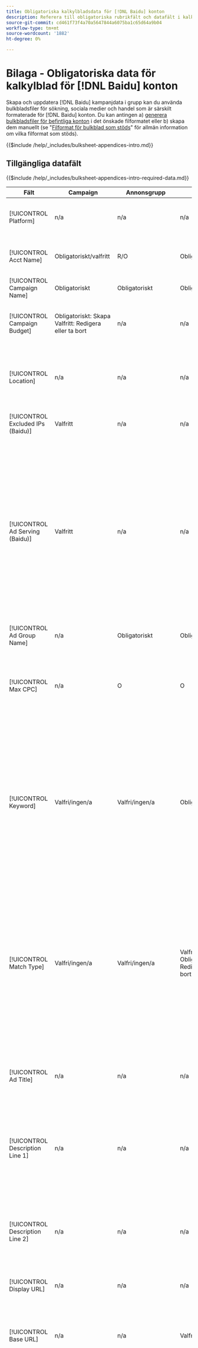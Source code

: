 ```yaml
---
title: Obligatoriska kalkylbladsdata för [!DNL Baidu] konton
description: Referera till obligatoriska rubrikfält och datafält i kalkylblad för [!DNL Baidu] konton.
source-git-commit: cd461f73f4a70a5647844a6075ba1c65d64a9b04
workflow-type: tm+mt
source-wordcount: '1882'
ht-degree: 0%

---
```


# Bilaga - Obligatoriska data för kalkylblad för [!DNL Baidu] konton

Skapa och uppdatera [!DNL Baidu] kampanjdata i grupp kan du använda bulkbladsfiler för sökning, sociala medier och handel som är särskilt formaterade för [!DNL Baidu] konton. Du kan antingen a) [generera bulkbladsfiler för befintliga konton](../bulksheet-download.md) i det önskade filformatet eller b) skapa dem manuellt (se &quot;[Filformat för bulkblad som stöds](bulksheet-file-formats.md)&quot; för allmän information om vilka filformat som stöds).

{{$include /help/_includes/bulksheet-appendices-intro.md}}

<!-- Hiding because this is probably too long a list to be useful.

## Available header fields

Platform,Acct Name,Campaign Name,Campaign Budget,Location,Excluded IPs (Baidu), Ad Serving (Baidu),Ad Group Name,Max CPC,Keyword,Match Type,Ad Title,Description Line 1,Description Line 2,Display URL,Base URL,Destination URL,Custom URL Param,Campaign Status,Ad Group Status,Keyword Status,Ad Status,Location Status,[Advertiser-specific Label Classification],Campaign ID,Ad Group ID,Keyword ID,Ad ID,AMO ID,Error Message

{{$include /help/_includes/bulksheet-headers-note.md}}

-->

## Tillgängliga datafält

{{$include /help/_includes/bulksheet-appendices-intro-required-data.md}}

| Fält | Campaign | Annonsgrupp | Nyckelord | Text Ad | Platsmål | Beskrivning |
|----|----|----|----|----|----|----|
| [!UICONTROL Platform] | n/a | n/a | n/a | n/a | n/a | (Ingår i genererade kalkylblad i informationssyfte) Annonsplattformen. Obligatoriskt såvida inte varje rad innehåller ett AMO-ID för entiteten. |
| [!UICONTROL Acct Name] | Obligatoriskt/valfritt | R/O | Obligatoriskt/valfritt | Obligatoriskt/valfritt | Obligatoriskt/valfritt | (Ingår i genererade kalkylblad i informationssyfte) Annonsplattformen. Obligatoriskt såvida inte varje rad innehåller ett AMO-ID för entiteten. |
| [!UICONTROL Campaign Name] | Obligatoriskt | Obligatoriskt | Obligatoriskt | Obligatoriskt | Obligatoriskt | Det unika namn som identifierar en kampanj för ett konto. |
| [!UICONTROL Campaign Budget] | Obligatoriskt: Skapa<br>Valfritt: Redigera eller ta bort | n/a | n/a | n/a | n/a | En daglig utgiftsgräns för kampanjen, med eller utan monetära symboler och interpunktion. Det här värdet åsidosätter men kan inte överskrida kontobudgeten. |
| [!UICONTROL Location] | n/a | n/a | n/a | n/a | Obligatoriskt | En geografisk plats där annonser för kampanjen ska placeras. Om du vill exkludera en plats ska du prefix platsen med ett minustecken (`-`). Om du inte anger specifika värden för kampanjen anges alla platser som mål. |
| [!UICONTROL Excluded IPs (Baidu)] | Valfritt | n/a | n/a | n/a | n/a | IP-adresser för webbplatser där annonserna inte ska visas. Avgränsa flera värden med kommatecken. |
| [!UICONTROL Ad Serving (Baidu)] | Valfritt | n/a | n/a | n/a | n/a | Hur ofta kan ni leverera era aktiva annonser i relation till varandra inom en annonsgrupp?<ul><li><i>Rotera</i> (standard för nya kampanjer): Var och en av era annonser går in i annonsauktionen ungefär lika många gånger, vilket gör att Search, Social och Commerce kan göra annonser inte bara utifrån klickfrekvensen utan även på konverteringar.</li><li><i>Optimera:</i> Annonsnätverket prioriterar annonser som har en kombination av en hög klickfrekvens och en hög kvalitet. Dessa annonser kommer in på annonsauktionen oftare, och med tiden prioriteras en enskild annons. Resultatet kan vara inkonsekvent med era affärs- och optimeringsmål.</li></ul> |
| [!UICONTROL Ad Group Name] | n/a | Obligatoriskt | Obligatoriskt | Obligatoriskt | n/a | Det unika namn som identifierar en annonsgrupp. |
| [!UICONTROL Max CPC] | n/a | O | O | n/a | n/a | Den maximala kostnaden per klick (CPC), som är det högsta belopp du betalar för en annonsklickning i söknätverket, med eller utan monetära symboler och interpunktion. Du kan ange värden för annonsgrupper och nyckelord. Standardvärdet för ett nytt nyckelord ärvs från annonsgruppsnivån. |
| [!UICONTROL Keyword] | Valfri/ingen/a | Valfri/ingen/a | Obligatoriskt | n/a | n/a | Nyckelordssträngen.<br><br>Om du vill exkludera ett nyckelord på annonsgruppen eller kampanjnivån anger du [!UICONTROL Match Type] till [!UICONTROL Negative]. Om raden innehåller annonsgruppens namn exkluderas nyckelordet för annonsgruppen. Om raden inte innehåller annonsgruppens namn exkluderas nyckelordet för hela kampanjen.<br><br><b>Obs!</b>Om du ändrar ett Baidu-nyckelord tas det befintliga nyckelordet bort och ett nytt skapas med ett nytt nyckelords-ID. Du kan dock ändra matchningstypen utan att ta bort det befintliga nyckelordet. |
| [!UICONTROL Match Type] | Valfri/ingen/a | Valfri/ingen/a | Valfritt: Skapa<br>Obligatoriskt/valfritt: Redigera eller ta bort | n/a | n/a | Nyckelordsmatchningsalternativet för nyckelordet: <i>[!UICONTROL Broad]</i>, <i>[!UICONTROL Exact]</i>, <i>[!UICONTROL Phrase]</i>, <i>[!UICONTROL Negative Broad]</i>, eller <i>[!UICONTROL Negative Exact]</i>. Definiera negativa nyckelord på kampanjnivå eller annonsgruppnivå.<br><br>För nya nyckelord är standardvärdet <i>[!UICONTROL Broad]</i>. Ett värde för matchningstypen eller nyckelords-ID krävs bara för att redigera ett nyckelord med flera matchningstyper.<br><br><b>Obs!</b>Du kan ändra matchningstypen för en [!DNL Baidu] utan att ta bort det befintliga nyckelordet. |
| [!UICONTROL Ad Title] | n/a | n/a | n/a | Obligatoriskt | n/a | Annonsens rubrik. Maxlängden är 14 dubbelbyte- eller 28 enkelbyte-tecken.<br><br><b>Obs!</b> Om du ändrar annonskopian tas den befintliga annonsen bort och en ny annons med samma egenskaper skapas. |
| [!UICONTROL Description Line 1] | n/a | n/a | n/a | Obligatoriskt | n/a | Den första raden i en annons brödtext. Minsta längd är fyra dubbelbyte- eller åtta enkelbyte-tecken, och den maximala längden är 20 dubbelbyte- eller 40 enkelbyte-tecken.<br><br><b>Obs!</b> Om du ändrar annonskopian tas den befintliga annonsen bort och en ny annons med samma egenskaper skapas. |
| [!UICONTROL Description Line 2] | n/a | n/a | n/a | Obligatoriskt | n/a | Den andra raden i en annons brödtext. Minsta längd är fyra dubbelbyte- eller åtta enkelbyte-tecken, och den maximala längden är 20 dubbelbyte- eller 40 enkelbyte-tecken.<br><br><b>Obs!</b> Om du ändrar annonskopian tas den befintliga annonsen bort och en ny annons med samma egenskaper skapas. |
| [!UICONTROL Display URL] | n/a | n/a | n/a | Obligatoriskt | n/a | Den URL som visas i en annons. Den maximala längden är 35 tecken med en byte. |
| [!UICONTROL Base URL] | n/a | n/a | Valfritt | Obligatoriskt | n/a | URL:en till landningssidan som slutanvändarna tas till när de klickar på annonsen, inklusive eventuella tilläggsparametrar som konfigurerats för kampanjen eller kontot.<br><br>Bas-/slutadresser på nyckelordsnivå åsidosätter URL:er på annonsnivå och högre. |
| [!UICONTROL Destination URL] | n/a | n/a | n/a | n/a | n/a | (Ingår i genererade kalkylblad för informationsändamål. inte publicerad i annonsnätverket) För konton med mål-URL:er är det här värdet den URL som länkar en annons till en bas-URL/landningssida på annonsörens webbplats (ibland via en annan webbplats som spårar klickningen och sedan dirigerar om användaren till landningssidan). Den innehåller eventuella tilläggsparametrar som har konfigurerats för kampanj eller konto för sökning, sociala medier och handel. Om du genererade spårnings-URL:er baseras det här värdet på spårningsparametrarna i dina kontoinställningar och kampanjinställningar. Om du har lagt till nätverksspecifika parametrar kan de ersättas med motsvarande parametrar för Sök, Socialt och Handel.<br><br>För konton med slutliga URL:er visar den här kolumnen samma värde som [!UICONTROL Base URL/Final URL column]. |
| [!UICONTROL Custom URL Param] | n/a | n/a | Valfritt | Valfritt | n/a | Data som ska ersätta `{custom_code}` dynamisk variabel när variabeln inkluderas i spårningsparametrarna för sökkontot eller kampanjinställningarna. Om du vill infoga det anpassade värdet i spårnings-URL överför du kalkylbladsfilen med [!UICONTROL Generate Tracking URLs] alternativ. |
| [!UICONTROL Campaign Status] | Valfritt: Skapa eller redigera<br>Obligatoriskt: Ta bort | n/a | n/a | n/a | n/a | Visningsstatus för kampanjen: <i>[!UICONTROL Active]</i>, <i>[!UICONTROL Paused]</i>, eller <i>[!UICONTROL Deleted]</i> (endast befintliga kampanjer). Standardinställningen för nya kampanjer är <i>[!UICONTROL Active]</i>. Om du vill ta bort en aktiv eller pausad kampanj anger du värdet[!UICONTROL Deleted]&quot;. |
| [!UICONTROL Ad Group Status] | n/a | Valfritt: Skapa eller redigera<br>Obligatoriskt: Ta bort | n/a | n/a | n/a | Annonsgruppens visningsstatus: <i>[!UICONTROL Active]</i>, <i>[!UICONTROL Paused]</i>, eller <i>[!UICONTROL Deleted]</i> (endast befintliga annonsgrupper). Standardinställningen för nya annonsgrupper är <i>[!UICONTROL Active]</i>. Om du vill ta bort en aktiv eller pausad annonsgrupp anger du värdet &quot;[!UICONTROL Deleted]&quot;. |
| [!UICONTROL Keyword Status] | n/a | n/a | Valfritt: Skapa eller redigera<br>Obligatoriskt: Ta bort | n/a | n/a | Visningsstatus för nyckelordet: <i>[!UICONTROL Active]</i>, <i>[!UICONTROL Deleted]</i> (endast befintliga nyckelord), <i>[!UICONTROL Inactive]</i> (ej redigerbart), <i>[!UICONTROL Paused]</i> (endast befintliga nyckelord), eller <i>[!UICONTROL Pending]</i>(går inte att redigera). Standardvärdet för nya nyckelord är <i>[!UICONTROL Active]</i>.<br><br>Om du vill ta bort ett nyckelord anger du värdet <i>[!UICONTROL Deleted]</i>. |
| [!UICONTROL Ad Status] | n/a | n/a | n/a | Valfritt: Skapa eller redigera<br>Obligatoriskt: Ta bort | n/a | Annonsens visningsstatus: <i>[!UICONTROL Active]</i>(standard för nya annonser), <i>[!UICONTROL Deleted]</i> (endast befintliga annonser), <i>[!UICONTROL Disapproved]</i> (ej redigerbart), <i>[!UICONTROL Inactive]</i> (ej redigerbart), <i>[!UICONTROL Paused]</i>, eller <i>[!UICONTROL Pending (not editable)]</i>.<br><br>Om du vill ta bort en annons anger du värdet <i>[!UICONTROL Deleted]</i>. |
| [!UICONTROL Location Status] | n/a | n/a | n/a | n/a | Valfritt: Skapa eller redigera<br>Obligatoriskt: Ta bort | Status för platsmålet: <i>[!UICONTROL Active]</i> eller <i>[!UICONTROL Deleted] (endast befintliga platser). Standardinställningen för nya platser är <i>[!UICONTROL Active]. Om du vill ta bort en aktiv plats anger du värdet <i>[!UICONTROL Deleted]. |
| \[Advertiser-specific Label Classification\] | Valfritt | Valfritt | Valfritt | Valfritt | n/a | (Namngiven för en annonsörspecifik etikettklassificering, t.ex. &quot;Färg&quot; för en etikettklassificering som kallas Färg) Ett värde för den angivna klassificeringen som är associerad med entiteten. Du kan bara inkludera ett värde per klassificering per enhet (till exempel&quot;red&quot; för etikettklassificeringen&quot;Color&quot; för kampanj A). Maxlängden är 100 tecken och värdet kan innehålla ASCII-tecken och tecken som inte är ASCII-tecken.<br><br>Etikettklassificeringar och deras etikettvärden tillämpas på alla underordnade komponenter. nya komponenter som läggs till senare kopplas automatiskt till etiketten. <br><br>Klassificeringsnamnet och klassificeringsvärdet är inte skiftlägeskänsliga. |
| [!UICONTROL Constraints] | Valfritt | Valfritt | Valfritt | n/a | n/a | En begränsning som är tilldelad entiteten. Du kan bara tilldela en begränsning per enhet.<br><br>Begränsningar ärvs av underordnade entiteter, så du behöver inte ange värden för underordnade entiteter om du inte vill åsidosätta de ärvda värdena. |
| [!UICONTROL Campaign ID] | Ej tillämpligt: Skapa<br>Obligatoriskt/valfritt: Redigera och ta bort | Valfritt | Valfritt | Valfritt | n/a | Det unika ID som identifierar en befintlig kampanj. I CSV- och TSV-filer måste det föregås av ett enkelt citattecken (&#39;).[^1] Krävs endast när du ändrar kampanjnamnet, såvida inte raden innehåller ett AMO-ID för kampanjen. |
| [!UICONTROL Ad Group ID] | n/a | Ej tillämpligt: Skapa<br>Obligatoriskt/valfritt: Redigera och ta bort | Valfritt | Valfritt | n/a | Det unika ID som identifierar en befintlig annonsgrupp. I CSV- och TSV-filer måste det föregås av ett enkelt citattecken (&#39;).[^1] Krävs endast när du ändrar annonsgruppens namn, såvida inte raden innehåller ett AMO-ID för annonsgruppen. |
| [!UICONTROL Keyword ID] | n/a | n/a | Ej tillämpligt: Skapa<br>Obligatoriskt/valfritt: Redigera och ta bort | n/a | n/a | Det unika ID som identifierar ett befintligt nyckelord. I CSV- och TSV-filer måste det föregås av ett enkelt citattecken (&#39;).[^1] Krävs endast när du ändrar nyckelordsnamnet, såvida inte raden innehåller a) tillräckliga egenskapskolumner för att identifiera nyckelordet eller b) ett AMO-ID. |
| [!UICONTROL Ad ID] | n/a | n/a | n/a | Ej tillämpligt: Skapa<br>Obligatoriskt/valfritt: Redigera och ta bort | n/a | Det unika ID som identifierar ett befintligt nyckelord. I CSV- och TSV-filer måste det föregås av ett enkelt citattecken (&#39;).[^1] Krävs endast när du ändrar nyckelordsnamnet, såvida inte raden innehåller a) tillräckliga egenskapskolumner för att identifiera nyckelordet eller b) ett AMO-ID. |
| [!UICONTROL AMO ID] | Ej tillämpligt: Skapa<br>Valfritt: Redigera och ta bort | Ej tillämpligt: Skapa<br>Valfritt: Redigera och ta bort | Ej tillämpligt: Skapa<br>Valfritt: Redigera och ta bort | Ej tillämpligt: Skapa<br>Valfritt: Redigera och ta bort | Ej tillämpligt: Skapa<br>Valfritt: Redigera och ta bort | (I genererade kalkylblad) [!DNL Adobe]-genererad unik identifierare för en synkroniserad entitet. För responsiva sökannonser krävs AMO-ID:t för att redigera eller ta bort annonser, såvida du inte inkluderar [!UICONTROL Ad ID]. Om du vill redigera data för alla andra entitetstyper med ett AMO-ID måste AMO-ID:t redigera eller ta bort data, såvida du inte inkluderar enhets-ID och överordnat enhets-ID.<br><br>Sökning, sociala medier och handel använder värdet för att fastställa rätt identitet för redigering, men skickar inte ID:t till annonsnätverket. |
| [!UICONTROL EF Error Message] | n/a | n/a | n/a | n/a | n/a | (Ingår i genererade kalkylblad i informationssyfte) Platshållare för att visa felmeddelanden från sökning, sociala medier och handel avseende data på raden. felmeddelanden finns i [!UICONTROL EF Errors] filer. Det här värdet är inte registrerat i annonsnätverket. |
| [!UICONTROL SE Error Message] | n/a | n/a | n/a | n/a | n/a | (Ingår i genererade kalkylblad i informationssyfte) Platshållare för att visa felmeddelanden från annonsnätverket avseende data på raden. felmeddelanden finns i [!UICONTROL SE Errors] filer. Det här värdet är inte registrerat i annonsnätverket. |

<table style="table-layout:auto">

[^1]: I Excel konverteras stora tal till vetenskaplig notation (till exempel 2.12E+09 för 2115585666) när filen öppnas. Om du vill visa siffror i standardnotationen markerar du en cell i kolumnen och klickar inuti formelfältet.

>[!MORELIKETHIS]
>
>* [Bilaga - Fallkalkylbladsfel](../bulksheet-errors.md)
>* [Åtgärder som du kan utföra i kalkylblad](bulksheet-operations.md)
>* [Filformat för kalkylblad som stöds](bulksheet-file-formats.md)
>* [Hämta/skapa en kalkylbladsfil](../bulksheet-download.md)
>* [Klickningsspårningsformat för [!DNL Naver]](/help/search-social-commerce/tracking/formats-click-tracking-naver.md)
>* [Överföra en kalkylbladsfil eller korrigerad felfil](../bulksheet-upload.md)

